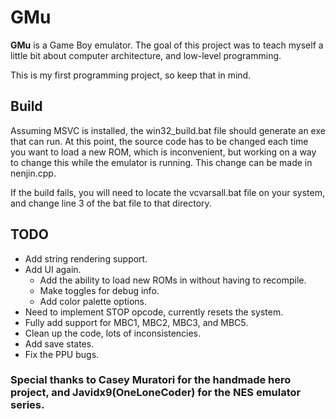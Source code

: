 # GMu

**GMu** is a Game Boy emulator. The goal of this project was to teach myself a little bit about computer architecture, and low-level programming.

This is my first programming project, so keep that in mind.

## Build
Assuming MSVC is installed, the win32_build.bat file should generate an exe that can run. At this point, the source code has to be changed each time you want to load a new ROM, which is inconvenient, but working on a way to change this while the emulator is running. This change can be made in nenjin.cpp.

If the build fails, you will need to locate the vcvarsall.bat file on your system, and change line 3 of the bat file to that directory.

## TODO
- Add string rendering support.
- Add UI again.
    - Add the ability to load new ROMs in without having to recompile.
    - Make toggles for debug info.
    - Add color palette options.
- Need to implement STOP opcode, currently resets the system.
- Fully add support for MBC1, MBC2, MBC3, and MBC5.
- Clean up the code, lots of inconsistencies.
- Add save states.
- Fix the PPU bugs.

### Special thanks to Casey Muratori for the handmade hero project, and Javidx9(OneLoneCoder) for the NES emulator series. 
